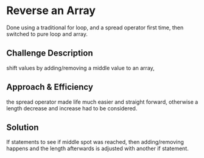 # Reverse an Array
Done using a traditional for loop, and a spread operator first time, then switched to pure loop and array.

## Challenge Description
shift values by adding/removing a middle value to an array,

## Approach & Efficiency
the spread operator made life much easier and straight forward, otherwise a length decrease and increase had to be considered.

## Solution
If statements to see if middle spot was reached, then adding/removing happens and the length afterwards is adjusted with another if statement.

